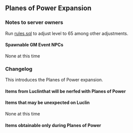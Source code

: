 ## Planes of Power Expansion

### Notes to server owners
Run [rules.sql](https://github.com/xackery/peq-expansions/blob/master/4/rules.sql) to adjust level to 65 among other adjustments.

#### Spawnable GM Event NPCs
None at this time

### Changelog
This introduces the Planes of Power expansion.
#### Items from Luclinthat will be nerfed with Planes of Power
#### Items that may be unexpected on Luclin
None at this time
#### Items obtainable only during Planes of Power
